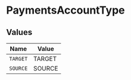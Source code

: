 # PaymentsAccountType


## Values

| Name     | Value    |
| -------- | -------- |
| `TARGET` | TARGET   |
| `SOURCE` | SOURCE   |